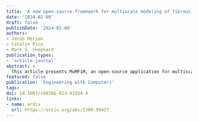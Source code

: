 ```yaml
---
title: 'A new open‐source framework for multiscale modeling of fibrous materials on heterogeneous supercomputers'
date: '2024-02-08'
draft: false
publishDate: '2024-02-08'
authors:
- Jacob Merson
- Catalin Picu
- Mark S. Shephard
publication_types:
- 'article-journal'
abstract: >
  This article presents MuMFiM, an open-source application for multiscale modeling of fibrous materials on massively parallel computers. MuMFiM uses two scales to represent fibrous materials such as biological network materials (extracellular matrix, connective tissue, etc.). It is designed to make use of multiple levels of parallelism, including distributed parallelism of the macro- and micro-scales as well as GPU-accelerated data-parallelism of the microscale. Scaling results of the GPU accelerated microscale show that solving microscale problems concurrently on the GPU can lead to a 1000x speedup over the solution of a single RVE on the GPU. In addition, we show nearly optimal strong and weak scaling results of MuMFiM on up to 128 nodes of AiMOS (Rensselaer Polytechnic Institute) which is composed of IBM AC922 nodes with 6 Volta V100 GPU and 2 20 core Power 9 CPUs each. We also show how MuMFiM can be used to solve problems of interest to the broader engineering community, in particular providing an example of the facet capsule ligament (FCL) of the human spine undergoing uniaxial extension.
featured: false
publication: 'Engineering with Computers'
tags:
doi: 10.1007/s00366-023-01934-4
links:
- name: arXiv
  url: https://arxiv.org/abs/2306.09427
---
```

